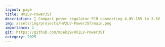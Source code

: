```yaml
---
layout: page
title: HV2LV-PowerJST
description: 🔋 Compact power regulator PCB converting 4.8V-15V to 3.3V with JST-PH connectors & AMS1117. Open-source & Adafruit-compatible!
img: assets/img/projects/HV2LV-PowerJST/main.png
importance: 1
git: https://github.com/mpek29/HV2LV-PowerJST
category: 2025
---
```




